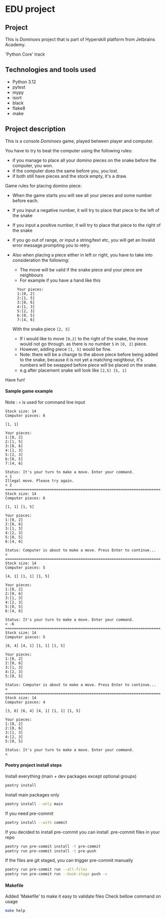 # EDU project

## Project

This is _Dominoes_ project that is part of Hyperskill platform from Jetbrains Academy.

'Python Core' track

## Technologies and tools used

- Python 3.12
- pytest
- mypy
- isort
- black
- flake8
- make

## Project description

This is a console _Dominoes_ game, played between player and computer.

You have to try to beat the computer using the following rules:
- if you manage to place all your domino pieces on the snake before the computer, you won.
- if the computer does the same before you, you lost.
- if both still have pieces and the stock empty, it's a draw. 

Game rules for placing domino piece:
- When the game starts you will see all your pieces and some number before each.
- If you input a negative number, it will try to place that piece to the left of the snake
- If you input a positive number, it will try to place that piece to the right of the snake
- If you go out of range, or input a string/text etc, you will get an Invalid error message prompting you to retry.
- Also when placing a piece either in left or right, you have to take into consideration the following:
  - The move will be valid if the snake piece and your piece are neighbours
  - For example if you have a hand like this
  ```
    Your pieces: 
    1:[0, 2]
    2:[1, 5]
    3:[0, 6]
    4:[1, 3]
    5:[2, 3]
    6:[0, 5]
    7:[4, 6]
    ```
  
    With the snake piece ``[2, 5]``
    - If i would like to move ``[0,2]`` to the right of the snake, the move would not go through. as there is no number ``5`` in ``[0, 2]`` piece.
    - However, adding piece ``[1, 5]`` would be fine.
    - Note: there will be a change to the above piece before being added to the snake, because it is not yet a matching neighbour, it's numbers will be swapped before piece will be placed on the snake.
    - e.g after placement snake will look like ``[2,5] [5, 1]``
    

Have fun!

#### Sample game example
Note : ```<``` is used for command line input
```
Stock size: 14
Computer pieces: 6

[1, 1] 

Your pieces: 
1:[0, 2]
2:[1, 5]
3:[0, 6]
4:[1, 3]
5:[2, 3]
6:[0, 5]
7:[4, 6]

Status: It's your turn to make a move. Enter your command.
< 1
Illegal move. Please try again.
< 2
======================================================================
Stock size: 14
Computer pieces: 6

[1, 1] [1, 5] 

Your pieces: 
1:[0, 2]
2:[0, 6]
3:[1, 3]
4:[2, 3]
5:[0, 5]
6:[4, 6]

Status: Computer is about to make a move. Press Enter to continue...
<
======================================================================
Stock size: 14
Computer pieces: 5

[4, 1] [1, 1] [1, 5] 

Your pieces: 
1:[0, 2]
2:[0, 6]
3:[1, 3]
4:[2, 3]
5:[0, 5]
6:[4, 6]

Status: It's your turn to make a move. Enter your command.
< -6
======================================================================
Stock size: 14
Computer pieces: 5

[6, 4] [4, 1] [1, 1] [1, 5] 

Your pieces: 
1:[0, 2]
2:[0, 6]
3:[1, 3]
4:[2, 3]
5:[0, 5]

Status: Computer is about to make a move. Press Enter to continue...
<
======================================================================
Stock size: 14
Computer pieces: 4

[3, 6] [6, 4] [4, 1] [1, 1] [1, 5] 

Your pieces: 
1:[0, 2]
2:[0, 6]
3:[1, 3]
4:[2, 3]
5:[0, 5]

Status: It's your turn to make a move. Enter your command.
<
```

#### Poetry project install steps

Install everything (main + dev packages except optional groups)

```sh
peotry install
```

Install main packages only

```sh
peotry install --only main

```

If you need pre-commit

```sh
poetry install --with commit
```

If you decided to install pre-commit you can install .pre-commit files in your repo

```sh
peotry run pre-commit install -t pre-commit
poetry run pre-commit install -t pre-push
```

If the files are git staged, you can trigger pre-commit manually

```sh
poetry run pre-commit run --all-files
poetry run pre-commit run --hook-stage push -v
```

#### Makefile

Added 'Makefile' to make it easy to validate files
Check bellow command on usage

```sh
make help
```
